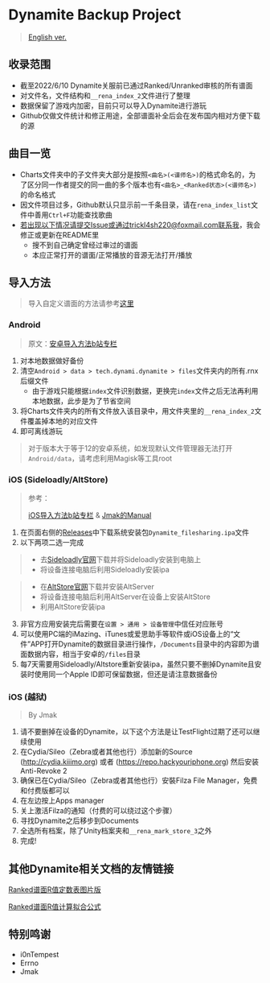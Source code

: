 Dynamite Backup Project
===

> [English ver.](./README_EN.md)

## 收录范围
* 截至2022/6/10 Dynamite关服前已通过Ranked/Unranked审核的所有谱面
* 对文件名，文件结构和`__rena_index_2`文件进行了整理
* 数据保留了游戏内加密，目前只可以导入Dynamite进行游玩
* Github仅做文件统计和修正用途，全部谱面补全后会在发布国内相对方便下载的源

## 曲目一览
* Charts文件夹中的子文件夹大部分是按照`<曲名>(<谱师名>)`的格式命名的，为了区分同一作者提交的同一曲的多个版本也有`<曲名>_<Ranked状态>(<谱师名>)`的命名格式
* 因文件项目过多，Github默认只显示前一千条目录，请在`rena_index_list`文件中善用`Ctrl+F`功能查找歌曲
* 若出现以下情况请提交Issue或通过trickl4sh220@foxmail.com联系我，我会修正或更新在README里
   * 搜不到自己确定曾经过审过的谱面
   * 本应正常打开的谱面/正常播放的音源无法打开/播放

## 导入方法

> 导入自定义谱面的方法请参考[这里](./Custom_Import_Tutorial.md)

### Android

> 原文：[安卓导入方法b站专栏](https://www.bilibili.com/read/cv17021429)

1. 对本地数据做好备份
2. 清空`Android > data > tech.dynami.dynamite > files`文件夹内的所有.rnx后缀文件
   * 由于游戏只能根据`index`文件识别数据，更换完`index`文件之后无法再利用本地数据，此步是为了节省空间
3. 将Charts文件夹内的所有文件放入该目录中，用文件夹里的`__rena_index_2`文件覆盖掉本地的对应文件
4. 即可离线游玩

> 对于版本大于等于12的安卓系统，如发现默认文件管理器无法打开`Android/data`，请考虑利用Magisk等工具root

### iOS (Sideloadly/AltStore)

> 参考：
> 
> [iOS导入方法b站专栏](https://www.bilibili.com/read/cv17026497) & 
> [Jmak的Manual](https://docs.google.com/document/d/1-1ydDVTnuJO2g49b-9FFa9vXiAFRLGUEK4ullHnD2fU)

1. 在页面右侧的[Releases](https://github.com/EDTA-gif/dynamite-charts-repository/releases/tag/Game_executable)中下载系统安装包`Dynamite_filesharing.ipa`文件
2. 以下两项二选一完成
   
> * 去[Sideloadly官网](https://sideloadly.io/)下载并将Sideloadly安装到电脑上
> * 将设备连接电脑后利用Sideloadly安装ipa

> * 在[AltStore官网](https://altstore.io/)下载并安装AltServer
> * 将设备连接电脑后利用AltServer在设备上安装AltStore
> * 利用AltStore安装ipa
  
3. 非官方应用安装完后需要在`设置 > 通用 > 设备管理`中信任对应账号
4. 可以使用PC端的iMazing、iTunes或爱思助手等软件或iOS设备上的“文件”APP打开Dynamite的数据目录进行操作，`/Documents`目录中的内容即为谱面数据内容，相当于安卓的`/files`目录
5. 每7天需要用Sideloadly/Altstore重新安装ipa，虽然只要不删掉Dynamite且安装时使用同一个Apple ID即可保留数据，但还是请注意数据备份

### iOS (越狱)

> By Jmak

1. 请不要删掉在设备的Dynamite，以下这个方法是让TestFlight过期了还可以继续使用
2. 在Cydia/Sileo（Zebra或者其他也行）添加新的Source (http://cydia.kiiimo.org) 或者 (https://repo.hackyouriphone.org) 然后安装Anti-Revoke 2
3. 确保已在Cydia/Sileo（Zebra或者其他也行）安裝Filza File Manager，免费和付费版都可以
4. 在左边按上Apps manager
5. 关上激活Filza的通知（付费的可以绕过这个步骤）
6. 寻找Dynamite之后移步到Documents
7. 全选所有档案，除了Unity档案夹和`__rena_mark_store_3`之外
8. 完成!
## 其他Dynamite相关文档的友情链接

[Ranked谱面R值定数表图片版](https://www.bilibili.com/read/cv16981243)

[Ranked谱面R值计算拟合公式](https://www.bilibili.com/read/cv17024921)

## 特别鸣谢
* i0nTempest
* Errno
* Jmak